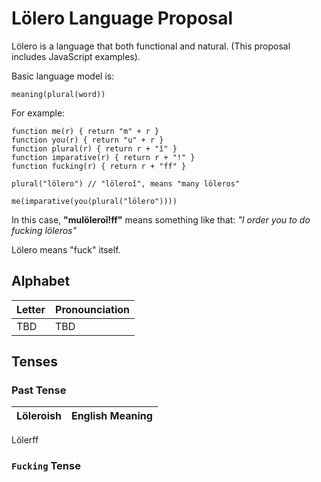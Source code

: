 # Lölero Language Proposal

Lölero is a language that both functional and natural. (This proposal includes JavaScript examples).

Basic language model is:

```
meaning(plural(word))
```

For example:

```
function me(r) { return "m" + r }
function you(r) { return "u" + r }
function plural(r) { return r + "ǐ" }
function imparative(r) { return r + "!" }
function fucking(r) { return r + "ff" }

plural("lölero") // "löleroǐ", means "many löleros"

me(imparative(you(plural("lölero"))))
```

In this case, **"mulöleroǐ!ff"** means something like that: *"I order you to do fucking löleros"*

Lölero means "fuck" itself.

## Alphabet

Letter | Pronounciation
------ | --------------
TBD | TBD

## Tenses

### Past Tense

Löleroish | English Meaning
--------- | ---------------
Lölerff

### `Fucking` Tense
